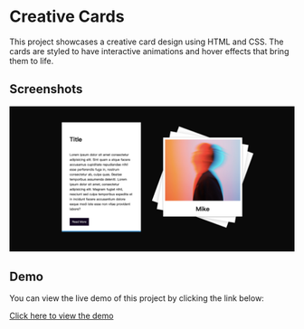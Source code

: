 # Creative Cards

This project showcases a creative card design using HTML and CSS. The cards are styled to have interactive animations and hover effects that bring them to life.

## Screenshots
![screenshot](Screenshots/screenshot.png)

## Demo
You can view the live demo of this project by clicking the link below:

[Click here to view the demo](https://skylaryhu.github.io/creative-cards/)
